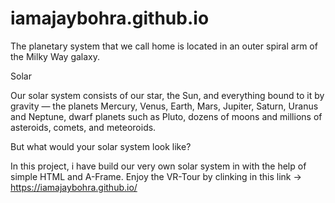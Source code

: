 # iamajaybohra.github.io
The planetary system that we call home is located in an outer spiral arm of the Milky Way galaxy.

Solar

Our solar system consists of our star, the Sun, and everything bound to it by gravity — the planets Mercury, Venus, Earth, Mars, Jupiter, Saturn, Uranus and Neptune, dwarf planets such as Pluto, dozens of moons and millions of asteroids, comets, and meteoroids.

But what would your solar system look like?

In this project, i have build our very own solar system in with the help of simple HTML and A-Frame.
Enjoy the VR-Tour by clinking in this link -> https://iamajaybohra.github.io/

